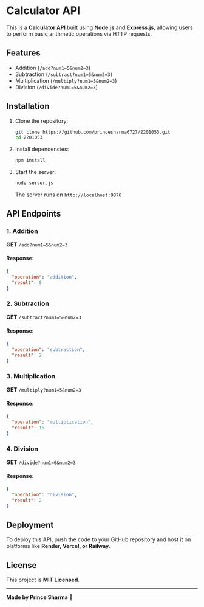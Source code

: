 # Calculator API

This is a **Calculator API** built using **Node.js** and **Express.js**, allowing users to perform basic arithmetic operations via HTTP requests.

## Features
- Addition (`/add?num1=5&num2=3`)
- Subtraction (`/subtract?num1=5&num2=3`)
- Multiplication (`/multiply?num1=5&num2=3`)
- Division (`/divide?num1=5&num2=3`)

## Installation

1. Clone the repository:
   ```sh
   git clone https://github.com/princesharma6727/2201053.git
   cd 2201053
   ```
2. Install dependencies:
   ```sh
   npm install
   ```
3. Start the server:
   ```sh
   node server.js
   ```
   The server runs on `http://localhost:9876`

## API Endpoints

### 1. Addition
**GET** `/add?num1=5&num2=3`
#### Response:
```json
{
  "operation": "addition",
  "result": 8
}
```

### 2. Subtraction
**GET** `/subtract?num1=5&num2=3`
#### Response:
```json
{
  "operation": "subtraction",
  "result": 2
}
```

### 3. Multiplication
**GET** `/multiply?num1=5&num2=3`
#### Response:
```json
{
  "operation": "multiplication",
  "result": 15
}
```

### 4. Division
**GET** `/divide?num1=6&num2=3`
#### Response:
```json
{
  "operation": "division",
  "result": 2
}
```

## Deployment
To deploy this API, push the code to your GitHub repository and host it on platforms like **Render, Vercel, or Railway**.

## License
This project is **MIT Licensed**.

---

**Made by Prince Sharma** 🚀
